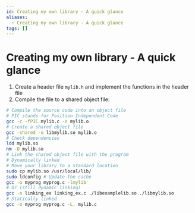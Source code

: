 ```yaml
---
id: Creating my own library - A quick glance
aliases:
  - Creating my own library - A quick glance
tags: []
---
```


# Creating my own library - A quick glance

1. Create a header file `mylib.h` and implement the functions in the header file
2. Compile the file to a shared object file:

```bash
# Compile the source code into an object file
# PIC stands for Position Independent Code
gcc -c -fPIC mylib.c -o mylib.o
# Create a shared object file
gcc -shared -o libmylib.so mylib.o
# Check dependencies
ldd mylib.so
nm -D mylib.so
# Link the shared object file with the program
# Dynamically linked
# Move your library to a standard location
sudo cp mylib.so /usr/local/lib/
sudo ldconfig # Update the cache
gcc -o myprog myprog.c -lmylib
# Or (still dynamic linking)
gcc -o linking_ex linking_ex.c ./libexamplelib.so ./libmylib.so
# Statically linked
gcc -o myprog myprog.c -L. mylib.c

```
